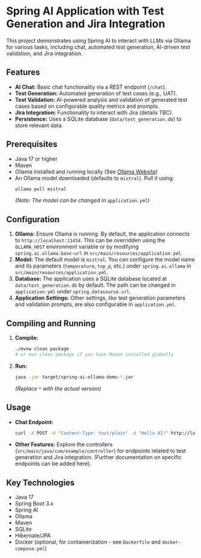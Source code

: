 # Spring AI Application with Test Generation and Jira Integration

This project demonstrates using Spring AI to interact with LLMs via Ollama for various tasks, including chat, automated test generation, AI-driven test validation, and Jira integration.

## Features

*   **AI Chat:** Basic chat functionality via a REST endpoint (`/chat`).
*   **Test Generation:** Automated generation of test cases (e.g., UAT).
*   **Test Validation:** AI-powered analysis and validation of generated test cases based on configurable quality metrics and prompts.
*   **Jira Integration:** Functionality to interact with Jira (details TBC).
*   **Persistence:** Uses a SQLite database (`data/test_generation.db`) to store relevant data.

## Prerequisites

*   Java 17 or higher
*   Maven
*   Ollama installed and running locally (See [Ollama Website](https://ollama.com/))
*   An Ollama model downloaded (defaults to `mistral`). Pull it using:
    ```bash
    ollama pull mistral
    ```
    *(Note: The model can be changed in `application.yml`)*

## Configuration

1.  **Ollama:** Ensure Ollama is running. By default, the application connects to `http://localhost:11434`. This can be overridden using the `OLLAMA_HOST` environment variable or by modifying `spring.ai.ollama.base-url` in `src/main/resources/application.yml`.
2.  **Model:** The default model is `mistral`. You can configure the model name and its parameters (`temperature`, `top_p`, etc.) under `spring.ai.ollama` in `src/main/resources/application.yml`.
3.  **Database:** The application uses a SQLite database located at `data/test_generation.db` by default. The path can be changed in `application.yml` under `spring.datasource.url`.
4.  **Application Settings:** Other settings, like test generation parameters and validation prompts, are also configurable in `application.yml`.

## Compiling and Running

1.  **Compile:**
    ```bash
    ./mvnw clean package
    # or mvn clean package if you have Maven installed globally
    ```

2.  **Run:**
    ```bash
    java -jar target/spring-ai-ollama-demo-*.jar
    ```
    *(Replace `*` with the actual version)*

## Usage

*   **Chat Endpoint:**
    ```bash
    curl -X POST -H "Content-Type: text/plain" -d "Hello AI!" http://localhost:8080/chat
    ```
*   **Other Features:** Explore the controllers (`src/main/java/com/example/controller`) for endpoints related to test generation and Jira integration. (Further documentation on specific endpoints can be added here).

## Key Technologies

*   Java 17
*   Spring Boot 3.x
*   Spring AI
*   Ollama
*   Maven
*   SQLite
*   Hibernate/JPA
*   Docker (optional, for containerization - see `Dockerfile` and `docker-compose.yml`) 